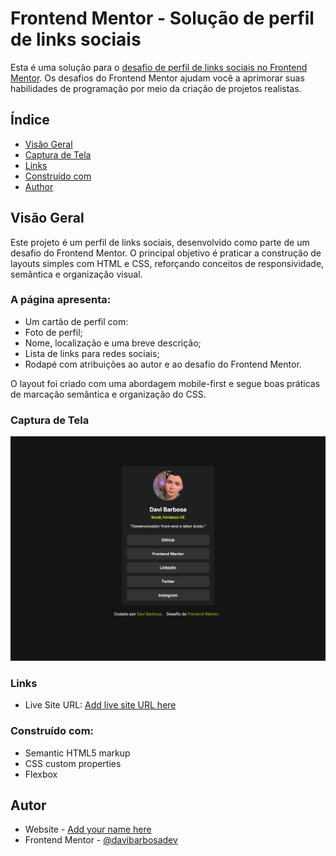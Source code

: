 # Frontend Mentor - Solução de perfil de links sociais

Esta é uma solução para o [desafio de perfil de links sociais no Frontend Mentor](https://www.frontendmentor.io/challenges/social-links-profile-UG32l9m6dQ). Os desafios do Frontend Mentor ajudam você a aprimorar suas habilidades de programação por meio da criação de projetos realistas.

## Índice

-   [Visão Geral](#visão-geral)
-   [Captura de Tela](#captura-de-tela)
-   [Links](#links)
-   [Construído com](#construido-com)
-   [Author](#author)

## Visão Geral

Este projeto é um perfil de links sociais, desenvolvido como parte de um desafio do Frontend Mentor. O principal objetivo é praticar a construção de layouts simples com HTML e CSS, reforçando conceitos de responsividade, semântica e organização visual.

### A página apresenta:

-   Um cartão de perfil com:
-   Foto de perfil;
-   Nome, localização e uma breve descrição;
-   Lista de links para redes sociais;
-   Rodapé com atribuições ao autor e ao desafio do Frontend Mentor.

O layout foi criado com uma abordagem mobile-first e segue boas práticas de marcação semântica e organização do CSS.

### Captura de Tela

![](assets/images/social-links-profile.png)


### Links

-   Live Site URL: [Add live site URL here](https://your-live-site-url.com)


### Construído com:

-   Semantic HTML5 markup
-   CSS custom properties
-   Flexbox

## Autor

-   Website - [Add your name here](https://www.your-site.com)
-   Frontend Mentor - [@davibarbosadev](https://www.frontendmentor.io/profile/davibarbosadev)
